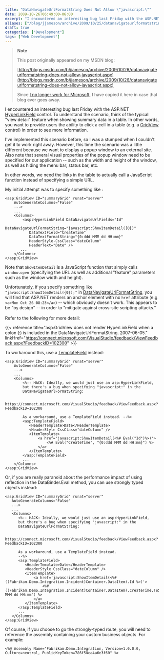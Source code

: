```yaml
---
title: "DataNavigateUrlFormatString Does Not Allow \"javascript:\""
date: 2009-10-26T06:49:00-06:00
excerpt: "I encountered an interesting bug last Friday with the ASP.NET HyperLinkField control. To understand the scenario, think of the typical \"view detail\" feature when showing summary data in a table. In other words, you want to provide users the ability to..."
aliases: ["/blog/jjameson/archive/2009/10/25/datanavigateurlformatstring-does-not-allow-javascript.aspx", "/blog/jjameson/archive/2009/10/26/datanavigateurlformatstring-does-not-allow-javascript.aspx"]
draft: true
categories: ["Development"]
tags: ["Web Development"]
---
```


> **Note**
>
> This post originally appeared on my MSDN blog:
>
> [http://blogs.msdn.com/b/jjameson/archive/2009/10/26/datanavigateurlformatstring-does-not-allow-javascript.aspx](http://blogs.msdn.com/b/jjameson/archive/2009/10/26/datanavigateurlformatstring-does-not-allow-javascript.aspx)
>
> Since
> [I no longer work for Microsoft](/blog/jjameson/2011/09/02/last-day-with-microsoft),
> I have copied it here in case that blog ever goes away.

I encountered an interesting bug last Friday with the ASP.NET
[HyperLinkField](http://msdn.microsoft.com/en-us/library/system.web.ui.webcontrols.hyperlinkfield.aspx)
control. To understand the scenario, think of the typical "view detail" feature
when showing summary data in a table. In other words, you want to provide users
the ability to click a cell in a table (e.g. a
[GridView](http://msdn.microsoft.com/en-us/library/system.web.ui.webcontrols.gridview.aspx)
control) in order to see more information.

I've implemented this scenario before, so I was a stumped when I couldn't get it
to work right away. However, this time the scenario was a little different
because we want to display a popup window to an external site. Also note that
several visual properties of the popup window need to be specified for our
application -- such as the width and height of the window, as well as hiding the
menu bar, status bar, etc.

In other words, we need the links in the table to actually call a JavaScript
function instead of specifying a simple URL.

My initial attempt was to specify something like :

```
<asp:GridView ID="summaryGrid" runat="server"
    AutoGenerateColumns="False"
    ...>
    ...
    <Columns>
        <asp:HyperLinkField DataNavigateUrlFields="Id"
           DataNavigateUrlFormatString="javascript:ShowItemDetail({0})"
           DataTextField="CreateTime"
           DataTextFormatString="{0:ddd MMM dd HH:mm}"
           HeaderStyle-CssClass="dateColumn"
           HeaderText="Date" />
       ...
    </Columns>
</asp:GridView>
```

Note that `ShowItemDetail` is a JavaScript function that simply calls
`window.open` (specifying the URL as well as additional "feature" parameters
such as the window width and height).

Unfortunately, if you specify something like `"javascript:ShowItemDetail({0});"`
in
[DataNavigateUrlFormatString](http://msdn.microsoft.com/en-us/library/system.web.ui.webcontrols.hyperlinkfield.datanavigateurlformatstring.aspx),
you will find that ASP.NET renders an anchor element with no `href` attribute
(e.g. `<a>Mon Oct 26 08:23</a>`) -- which obviously doesn't work. This appears
to be "by design" -- in order to "mitigate against cross-site scripting
attacks."\
\
Refer to the following for more detail:

{{< reference
title="asp:GridView does not render HyperLinkField when a colon (:) is included in the DataNavigateUrlFormatString. 2007-06-05."
linkHref="https://connect.microsoft.com/VisualStudio/feedback/ViewFeedback.aspx?FeedbackID=102300" >}}

To workaround this, use a
[TemplateField](http://msdn.microsoft.com/en-us/library/system.web.ui.webcontrols.templatefield.aspx)
instead:

```
<asp:GridView ID="summaryGrid" runat="server"
    AutoGenerateColumns="False"
    ...>
    ...
    <Columns>
        <%-- HACK: Ideally, we would just use an asp:HyperLinkField,
        but there's a bug when specifying "javascript:" in the
        DataNavigateUrlFormatString:

        https://connect.microsoft.com/VisualStudio/feedback/ViewFeedback.aspx?FeedbackID=102300

        As a workaround, use a TemplateField instead. --%>
        <asp:TemplateField>
           <HeaderTemplate>Date</HeaderTemplate>
           <HeaderStyle CssClass="dateColumn" />
           <ItemTemplate>
               <a href='javascript:ShowItemDetail(<%# Eval("Id")%>)'>
                   <%# Eval("CreateTime", "{0:ddd MMM dd HH:mm}") %>
               </a>
           </ItemTemplate>
        </asp:TemplateField>
        ...
    </Columns>
</asp:GridView>
```

Or, if you are really paranoid about the performance impact of using reflection
in the DataBinder.Eval method, you can use strongly typed objects instead:

```
<asp:GridView ID="summaryGrid" runat="server"
   AutoGenerateColumns="False"
   ...>
   ...
   <Columns>
      <%-- HACK: Ideally, we would just use an asp:HyperLinkField,
      but there's a bug when specifying "javascript:" in the
      DataNavigateUrlFormatString:

      https://connect.microsoft.com/VisualStudio/feedback/ViewFeedback.aspx?FeedbackID=102300

      As a workaround, use a TemplateField instead.
      --%>
      <asp:TemplateField>
         <HeaderTemplate>Date</HeaderTemplate>
         <HeaderStyle CssClass="dateColumn" />
         <ItemTemplate>
             <a href='javascript:ShowItemDetail(<%# ((Fabrikam.Demo.Integration.Incident)Container.DataItem).Id %>)'>
                 <%# ((Fabrikam.Demo.Integration.Incident)Container.DataItem).CreateTime.ToString("ddd MMM dd HH:mm") %>
             </a>
         </ItemTemplate>
      </asp:TemplateField>
      ...
   </Columns>
</asp:GridView>
```

Of course, if you choose to go the strongly-typed route, you will need to
reference the assembly containing your custom business objects. For example:

```
<%@ Assembly Name="Fabrikam.Demo.Integration, Version=1.0.0.0, Culture=neutral, PublicKeyToken=786f58ca4a6e3f60" %>
```
